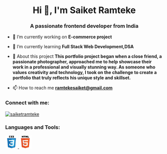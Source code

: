 <h1 align="center">Hi 👋, I'm Saiket Ramteke</h1>
<h3 align="center">A passionate frontend developer from India</h3>

- 🔭 I’m currently working on **E-commerce project**

- 🌱 I’m currently learning **Full Stack Web Development,DSA**

- 👯 About this project **This portfolio project began when a close friend, a passionate photographer, approached me to help showcase their work in a professional and visually stunning way. As someone who values creativity and technology, I took on the challenge to create a portfolio that truly reflects his unique style and skillset.**

- 📫 How to reach me **ramtekesaiket@gmail.com**

<h3 align="left">Connect with me:</h3>
<p align="left">
<a href="https://linkedin.com/in/saiketramteke" target="blank"><img align="center" src="https://raw.githubusercontent.com/rahuldkjain/github-profile-readme-generator/master/src/images/icons/Social/linked-in-alt.svg" alt="saiketramteke" height="30" width="40" /></a>
</p>

<h3 align="left">Languages and Tools:</h3>
<p align="left"> <a href="https://www.w3schools.com/css/" target="_blank" rel="noreferrer"> <img src="https://raw.githubusercontent.com/devicons/devicon/master/icons/css3/css3-original-wordmark.svg" alt="css3" width="40" height="40"/> </a> <a href="https://www.w3.org/html/" target="_blank" rel="noreferrer"> <img src="https://raw.githubusercontent.com/devicons/devicon/master/icons/html5/html5-original-wordmark.svg" alt="html5" width="40" height="40"/> </a> </p>
